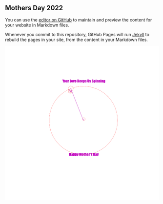 ## Mothers Day 2022

You can use the [editor on GitHub](https://github.com/lorenze3/MothersDay2022/edit/gh-pages/index.md) to maintain and preview the content for your website in Markdown files.

Whenever you commit to this repository, GitHub Pages will run [Jekyll](https://jekyllrb.com/) to rebuild the pages in your site, from the content in your Markdown files.

![epicyclesHeart](https://github.com/lorenze3/MothersDay2022/blob/gh-pages/epicycle.gif?raw=true)
